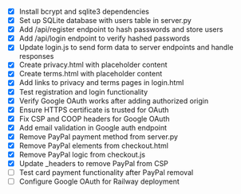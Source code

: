 - [x] Install bcrypt and sqlite3 dependencies
- [x] Set up SQLite database with users table in server.py
- [x] Add /api/register endpoint to hash passwords and store users
- [x] Add /api/login endpoint to verify hashed passwords
- [x] Update login.js to send form data to server endpoints and handle responses
- [x] Create privacy.html with placeholder content
- [x] Create terms.html with placeholder content
- [x] Add links to privacy and terms pages in login.html
- [x] Test registration and login functionality
- [x] Verify Google OAuth works after adding authorized origin
- [x] Ensure HTTPS certificate is trusted for OAuth
- [x] Fix CSP and COOP headers for Google OAuth
- [x] Add email validation in Google auth endpoint
- [x] Remove PayPal payment method from server.py
- [x] Remove PayPal elements from checkout.html
- [x] Remove PayPal logic from checkout.js
- [x] Update _headers to remove PayPal from CSP
- [ ] Test card payment functionality after PayPal removal
- [ ] Configure Google OAuth for Railway deployment
